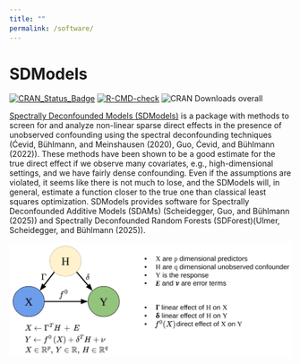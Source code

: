 ```yaml
---
title: ""
permalink: /software/
---
```


# SDModels

[![CRAN_Status_Badge](https://www.r-pkg.org/badges/version/SDModels)](https://CRAN.R-project.org/package=SDModels)
[![R-CMD-check](https://github.com/markusul/SDModels/actions/workflows/R-CMD-check.yaml/badge.svg)](https://github.com/markusul/SDModels/actions/workflows/R-CMD-check.yaml)
![CRAN Downloads overall](https://cranlogs.r-pkg.org/badges/grand-total/SDModels?color=brightgreen)

 [Spectrally Deconfounded Models (SDModels)](https://markusul.github.io/SDModels/) is a package with methods to
screen for and analyze non-linear sparse direct effects in the presence
of unobserved confounding using the spectral deconfounding techniques
(Ćevid, Bühlmann, and Meinshausen (2020), Guo, Ćevid, and Bühlmann
(2022)). These methods have been shown to be a good estimate for the
true direct effect if we observe many covariates, e.g., high-dimensional
settings, and we have fairly dense confounding. Even if the assumptions
are violated, it seems like there is not much to lose, and the SDModels
will, in general, estimate a function closer to the true one than
classical least squares optimization. SDModels provides software for
Spectrally Deconfounded Additive Models (SDAMs) (Scheidegger, Guo, and
Bühlmann (2025)) and Spectrally Deconfounded Random Forests
(SDForest)(Ulmer, Scheidegger, and Bühlmann (2025)).

![](../images/software/confModel.png)
